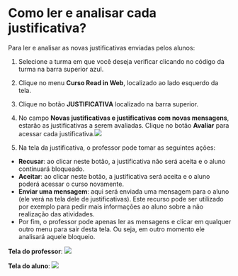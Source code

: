 # Como ler e analisar cada justificativa?

Para ler e analisar as novas justificativas enviadas pelos alunos:

1. Selecione a turma em que você deseja verificar clicando no código da turma na barra superior azul.

2. Clique no menu **Curso Read in Web**, localizado ao lado esquerdo da tela.

3. Clique no botão **JUSTIFICATIVA** localizado na barra superior.

4. No campo **Novas justificativas e justificativas com novas mensagens**, estarão as justificativas a serem avaliadas. Clique no botão **Avaliar** para acessar cada justificativa.![](https://raw.githubusercontent.com/mupi/readinweb-docs/master/images/request.png)

5. Na tela da justificativa, o professor pode tomar as seguintes ações:
  * **Recusar**: ao clicar neste botão, a justificativa não será aceita e o aluno continuará bloqueado.
  * **Aceitar**: ao clicar neste botão, a justificativa será aceita e o aluno poderá acessar o curso novamente.
  * **Enviar uma mensagem**: aqui será enviada uma mensagem para o aluno (ele verá na tela dele de justificativas). Este recurso pode ser utilizado por exemplo para pedir mais informações ao aluno sobre a não realização das atividades.
  * Por fim, o professor pode apenas ler as mensagens e clicar em qualquer outro menu para sair desta tela. Ou seja, em outro momento ele analisará aquele bloqueio.

**Tela do professor**:
![](https://raw.githubusercontent.com/mupi/readinweb-docs/master/images/request-view.png)

**Tela do aluno**:
![](https://raw.githubusercontent.com/mupi/readinweb-docs/master/images/student-request-view.png)





